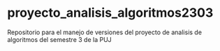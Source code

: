 # proyecto_analisis_algoritmos2303
Repositorio para el manejo de versiones del proyecto de analisis de algoritmos del semestre 3 de la PUJ
